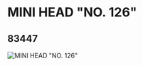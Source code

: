 # MINI HEAD "NO. 126"
## 83447
![MINI HEAD "NO. 126"](https://lc-www-live-s.legocdn.com/media/bricks/5/2/4116809.jpg)